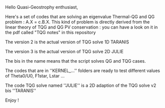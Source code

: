 Hello Quasi-Geostrophy enthusiast,

Here's a set of codes that are solving an eigenvalue Thermal-QG and QG problem : A.X = c.B.X. This kind of problem is directly derived from the linear theory of TQG and QG PV conservation : you can have a look on it in the pdf called "TQG notes" in this repository


The version 2 is the actual version of TQG solve 1D TARANIS 

The version 3 is the actual version of TQG solve 2D JULIE 

The bis in the name means that the script solves QG and TQG cases.

The codes that are in ''KERNEL_...'' folders are ready to
test different values of Theta0/U0, F1star, Lstar ...

The code TQG solve named ''JULIE'' is a 2D adaption 
of the TQG solve v2 bis ''TARANIS''


Enjoy !
